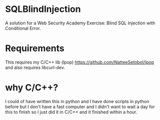 # SQLBlindInjection
A solution for a Web Security Academy Exercise: Blind SQL Injection with Conditional Error.

# Requirements
This requires my C/C++ lib (lpop) https://github.com/NatteeSetobol/lpop and also requires libcurl-dev.

# why C/C++?
I could of have written this in python and I have done scripts in python before but I don't have a fast computer and I didn't want to wait a day for this to finish so I
just did it in C/C++ and it finished within a hour. 
